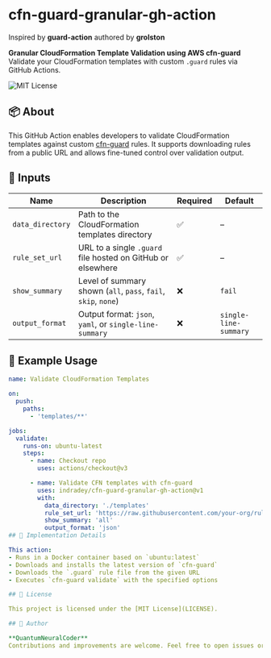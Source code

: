 # cfn-guard-granular-gh-action
Inspired by **guard-action** authored by __grolston__

**Granular CloudFormation Template Validation using AWS cfn-guard**  
Validate your CloudFormation templates with custom `.guard` rules via GitHub Actions.

![MIT License](https://img.shields.io/badge/license-MIT-blue.svg)

## 📦 About

This GitHub Action enables developers to validate CloudFormation templates against custom [cfn-guard](https://github.com/aws-cloudformation/cloudformation-guard) rules. It supports downloading rules from a public URL and allows fine-tuned control over validation output.

## 🚀 Inputs

| Name               | Description                                                                 | Required | Default               |
|--------------------|-----------------------------------------------------------------------------|----------|------------------------|
| `data_directory`   | Path to the CloudFormation templates directory                              | ✅       | –                      |
| `rule_set_url`     | URL to a single `.guard` file hosted on GitHub or elsewhere                 | ✅       | –                      |
| `show_summary`     | Level of summary shown (`all`, `pass`, `fail`, `skip`, `none`)              | ❌       | `fail`                 |
| `output_format`    | Output format: `json`, `yaml`, or `single-line-summary`                     | ❌       | `single-line-summary` |

## 📂 Example Usage

```yaml
name: Validate CloudFormation Templates

on:
  push:
    paths:
      - 'templates/**'

jobs:
  validate:
    runs-on: ubuntu-latest
    steps:
      - name: Checkout repo
        uses: actions/checkout@v3

      - name: Validate CFN templates with cfn-guard
        uses: indradey/cfn-guard-granular-gh-action@v1
        with:
          data_directory: './templates'
          rule_set_url: 'https://raw.githubusercontent.com/your-org/rules-repo/main/custom.guard'
          show_summary: 'all'
          output_format: 'json'
## 🧱 Implementation Details

This action:
- Runs in a Docker container based on `ubuntu:latest`
- Downloads and installs the latest version of `cfn-guard`
- Downloads the `.guard` rule file from the given URL
- Executes `cfn-guard validate` with the specified options

## 📜 License

This project is licensed under the [MIT License](LICENSE).

## 👤 Author

**QuantumNeuralCoder**  
Contributions and improvements are welcome. Feel free to open issues or pull requests!
